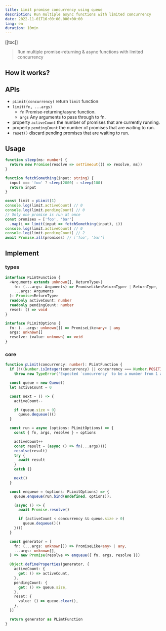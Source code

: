 ```yaml
---
title: Limit promise concurrency using queue
description: Run multiple async functions with limited concurrency
date: 2022-11-01T16:00:00.000+00:00
lang: en
duration: 10min
---
```


[[toc]]

> Run multiple promise-returning & async functions with limited concurrency

## How it works?

## APIs

* `pLimit(concurrency)` return `limit` function
* `limit(fn, ...args)`
  * `fn` Promise-returning/async function.
  * `args` Any arguments to pass through to fn.
* property `activeCount` the number of promises that are currently running.
* property `pendingCount` the number of promises that are waiting to run.
* `reset()` discard pending promises that are waiting to run.

## Usage

```ts
function sleep(ms: number) {
  return new Promise(resolve => setTimeout(() => resolve, ms))
}

function fetchSomething(input: string) {
  input === 'foo' ? sleep(2000) : sleep(100)
  return input
}

const limit = pLimit(1)
console.log(limit.activeCount) // 0
console.log(limit.pendingCount) // 0
// Only one promise is run at once
const promises = ['foo', 'bar']
  .map(i => limit(input => fetchSomething(input), i))
console.log(limit.activeCount) // 0
console.log(limit.pendingCount) // 2
await Promise.all(promises) // ['foo', 'bar']
```

## Implement

### types

```ts
interface PLimtFunction {
  <Arguments extends unknown[], ReturnType>(
    fn: (...args: Arguments) => PromiseLike<ReturnType> | ReturnType,
    ...args: Arguments
  ): Promise<ReturnType>
  readonly activeCount: number
  readonly pendingCount: number
  reset: () => void
}

interface PLimitOptions {
  fn: (...args: unknown[]) => PromiseLike<any> | any
  args: unknown[]
  resolve: (value: unknown) => void
}
```

### core

```ts
function pLimit(concurrency: number): PLimtFunction {
  if (!((Number.isInteger(concurrency) || concurrency === Number.POSITIVE_INFINITY) && concurrency > 0))
    throw new TypeError('Expected `concurrency` to be a number from 1 and up')

  const queue = new Queue()
  let activeCount = 0

  const next = () => {
    activeCount--

    if (queue.size > 0)
      queue.dequeue()()
  }

  const run = async (options: PLimitOptions) => {
    const { fn, args, resolve } = options

    activeCount++
    const result = (async () => fn(...args))()
    resolve(result)
    try {
      await result
    }
    catch {}

    next()
  }

  const enqueue = (options: PLimitOptions) => {
    queue.enqueue(run.bind(undefined, options));

    (async () => {
      await Promise.resolve()

      if (activeCount < concurrency && queue.size > 0)
        queue.dequeue()()
    })()
  }

  const generator = (
    fn: (...args: unknown[]) => PromiseLike<any> | any,
    ...args: unknown[],
  ) => new Promise(resolve => enqueue({ fn, args, resolve }))

  Object.defineProperties(generator, {
    activeCount: {
      get: () => activeCount,
    },
    pendingCount: {
      get: () => queue.size,
    },
    reset: {
      value: () => queue.clear(),
    },
  })

  return generator as PLimtFunction
}
```

